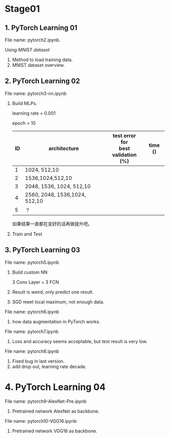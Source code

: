 # Stage01

## 1. PyTorch Learning 01

File name: pytorch2.ipynb.

*Using MNIST dataset*

1. Method to load training data.
2. MNIST dataset overview.

## 2. PyTorch Learning 02

File name: pytorch3-nn.ipynb

1. Build MLPs.

   learning rate = 0.001

   epoch  = 10

   | ID   | architecture                  | test error <br/>for <br/>best <br/>validation (%) | time () |
   | ---- | ----------------------------- | ------------------------------------------------- | ------- |
   | 1    | 1024, 512,10                  |                                                   |         |
   | 2    | 1536,1024,512,10              |                                                   |         |
   | 3    | 2048, 1536, 1024, 512,10      |                                                   |         |
   | 4    | 2560, 2048, 1536,1024, 512,10 |                                                   |         |
   | 5    | ？                            |                                                   |         |

   如果结果一直都在变好的话再做提升吧。

2. Train and Test

## 3. PyTorch Learning 03

File name: pytorch5.ipynb

1. Build custom NN

   3 Conv Layer + 3 FCN

2. Result is weird, only predict one result.

3. SGD meet local maximum, not enough data.

File name: pytorch6.ipynb

1. how data augmentation in PyTorch works.

File name: pytorch7.ipynb

1. Loss and accuracy seems acceptable, but test result is very low.

File name: pytorch8.ipynb

1. Fixed bug in last version.
2. add drop out, learning rate decade.

# 4. PyTorch Learning 04

File name: pytorch9-AlexNet-Pre.ipynb

1. Pretrained network AlexNet as backbone.

File name: pytorch10-VGG16.ipynb

1. Pretrained network VGG16 as backbone.
